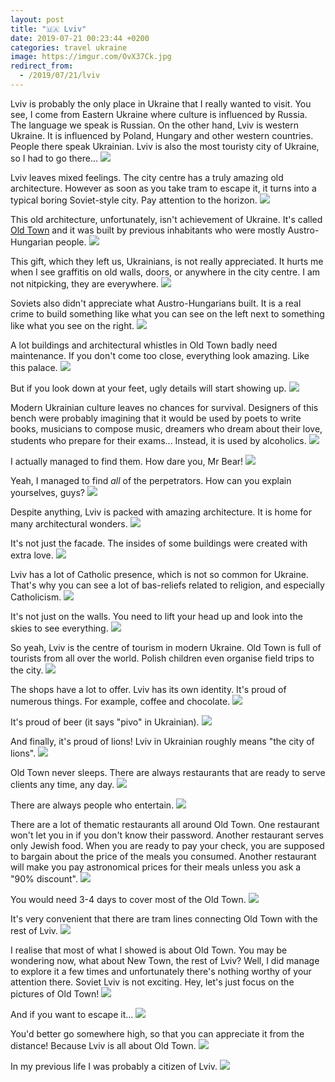 ```yaml
---
layout: post
title: "🇺🇦 Lviv"
date: 2019-07-21 00:23:44 +0200
categories: travel ukraine
image: https://imgur.com/OvX37Ck.jpg
redirect_from:
  - /2019/07/21/lviv
---
```


Lviv is probably the only place in Ukraine that I really wanted to visit. You
see, I come from Eastern Ukraine where culture is influenced by Russia. The
language we speak is Russian. On the other hand, Lviv is western Ukraine. It is
influenced by Poland, Hungary and other western countries. People there speak
Ukrainian. Lviv is also the most touristy city of Ukraine, so I had to go
there...
<img src="https://imgur.com/OvX37Ck.jpg" loading="lazy">

Lviv leaves mixed feelings. The city centre has a truly amazing old
architecture. However as soon as you take tram to escape it, it turns into a
typical boring Soviet-style city. Pay attention to the horizon.
<img src="https://imgur.com/hR1CW2B.jpg" loading="lazy">

This old architecture, unfortunately, isn't achievement of Ukraine. It's called
[Old Town](<https://en.wikipedia.org/wiki/Old_Town_(Lviv)>) and it was built by
previous inhabitants who were mostly Austro-Hungarian people.
<img src="https://imgur.com/sswKbz7.jpg" loading="lazy">

This gift, which they left us, Ukrainians, is not really appreciated. It hurts
me when I see graffitis on old walls, doors, or anywhere in the city centre. I
am not nitpicking, they are everywhere.
<img src="https://imgur.com/Kt7OHr7.jpg" loading="lazy">

Soviets also didn't appreciate what Austro-Hungarians built. It is a real crime
to build something like what you can see on the left next to something like what
you see on the right.
<img src="https://imgur.com/pqzN5cm.jpg" loading="lazy">

A lot buildings and architectural whistles in Old Town badly need
maintenance. If you don't come too close, everything look amazing. Like this
palace.
<img src="https://imgur.com/a6cuZog.jpg" loading="lazy">

But if you look down at your feet, ugly details will start showing up.
<img src="https://imgur.com/UwmUEmq.jpg" loading="lazy">

Modern Ukrainian culture leaves no chances for survival. Designers of this bench
were probably imagining that it would be used by poets to write books, musicians
to compose music, dreamers who dream about their love, students who prepare for
their exams... Instead, it is used by alcoholics.
<img src="https://imgur.com/UMFISCy.jpg" loading="lazy">

I actually managed to find them. How dare you, Mr Bear!
<img src="https://imgur.com/zmuecrM.jpg" loading="lazy">

Yeah, I managed to find _all_ of the perpetrators. How can you explain
yourselves, guys?
<img src="https://imgur.com/fvT5WV2.jpg" loading="lazy">

Despite anything, Lviv is packed with amazing architecture. It is home for many
architectural wonders.
<img src="https://imgur.com/zHit8oh.jpg" loading="lazy">

It's not just the facade. The insides of some buildings were created with extra
love.
<img src="https://imgur.com/EhsFC2t.jpg" loading="lazy">

Lviv has a lot of Catholic presence, which is not so common for Ukraine. That's
why you can see a lot of bas-reliefs related to religion, and especially
Catholicism.
<img src="https://imgur.com/qtXGYQm.jpg" loading="lazy">

It's not just on the walls. You need to lift your head up and look into the
skies to see everything.
<img src="https://imgur.com/lC4OkZY.jpg" loading="lazy">

So yeah, Lviv is the centre of tourism in modern Ukraine. Old Town is full of
tourists from all over the world. Polish children even organise field trips to
the city.
<img src="https://imgur.com/Uz31C3s.jpg" loading="lazy">

The shops have a lot to offer. Lviv has its own identity. It's proud of numerous
things. For example, coffee and chocolate.
<img src="https://imgur.com/E22fWHD.jpg" loading="lazy">

It's proud of beer (it says "pivo" in Ukrainian).
<img src="https://imgur.com/HytPgbH.jpg" loading="lazy">

And finally, it's proud of lions! Lviv in Ukrainian roughly means "the city of
lions".
<img src="https://imgur.com/X8l6CwT.jpg" loading="lazy">

Old Town never sleeps. There are always restaurants that are ready to serve
clients any time, any day.
<img src="https://imgur.com/kHpyRR0.jpg" loading="lazy">

There are always people who entertain.
<img src="https://imgur.com/NE3IQwP.jpg" loading="lazy">

There are a lot of thematic restaurants all around Old Town. One restaurant
won't let you in if you don't know their password. Another restaurant serves
only Jewish food. When you are ready to pay your check, you are supposed to
bargain about the price of the meals you consumed. Another restaurant will make
you pay astronomical prices for their meals unless you ask a "90% discount".
<img src="https://imgur.com/2UWvtwm.jpg" loading="lazy">

You would need 3-4 days to cover most of the Old Town.
<img src="https://imgur.com/zVWK91V.jpg" loading="lazy">

It's very convenient that there are tram lines connecting Old Town with the rest
of Lviv.
<img src="https://imgur.com/rjTxr45.jpg" loading="lazy">

I realise that most of what I showed is about Old Town. You may be wondering
now, what about New Town, the rest of Lviv? Well, I did manage to explore it a
few times and unfortunately there's nothing worthy of your attention there.
Soviet Lviv is not exciting. Hey, let's just focus on the pictures of Old Town!
<img src="https://imgur.com/0FUqZdf.jpg" loading="lazy">

And if you want to escape it...
<img src="https://imgur.com/mxgGOA0.jpg" loading="lazy">

You'd better go somewhere high, so that you can appreciate it from the distance!
Because Lviv is all about Old Town.
<img src="https://imgur.com/kkn00XR.jpg" loading="lazy">

In my previous life I was probably a citizen of Lviv.
<img src="https://imgur.com/YfgMTI4.jpg" loading="lazy">
